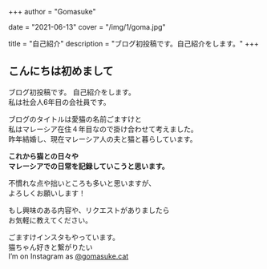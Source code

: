 +++
author = "Gomasuke"

date = "2021-06-13"
cover = "/img/1/goma.jpg"

title = "自己紹介"
description = "ブログ初投稿です。自己紹介をします。"
+++

## こんにちは初めまして

ブログ初投稿です。 自己紹介をします。  
私は社会人6年目の会社員です。

ブログのタイトルは愛猫の名前ごますけと  
私はマレーシア在住４年目なので掛け合わせて考えました。  
昨年結婚し、現在マレーシア人の夫と猫と暮らしています。

**これから猫との日々や**  
**マレーシアでの日常を記録していこうと思います。**

不慣れな点や拙いところも多いと思いますが、  
よろしくお願いします！

もし興味のある内容や、リクエストがありましたら  
お気軽に教えてください。

ごますけインスタもやっています。  
猫ちゃん好きと繋がりたい  
I’m on Instagram as [@gomasuke.cat](https://www.instagram.com/gomasuke.cat/)